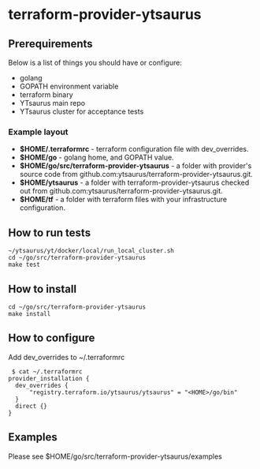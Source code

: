 # terraform-provider-ytsaurus

## Prerequirements

Below is a list of things you should have or configure:

* golang
* GOPATH environment variable
* terraform binary
* YTsaurus main repo
* YTsaurus cluster for acceptance tests 

### Example layout

- **\$HOME/.terraformrc** - terraform configuration file with dev_overrides.
- **\$HOME/go** - golang home, and GOPATH value.
- **\$HOME/go/src/terraform-provider-ytsaurus** - a folder with provider's source code from github.com:ytsaurus/terraform-provider-ytsaurus.git.
- **$HOME/ytsaurus** - a folder with terraform-provider-ytsaurus checked out from github.com:ytsaurus/terraform-provider-ytsaurus.git.
- **$HOME/tf** - a folder with terraform files with your infrastructure configuration.

## How to run tests

```
~/ytsaurus/yt/docker/local/run_local_cluster.sh
cd ~/go/src/terraform-provider-ytsaurus
make test
```

## How to install

```
cd ~/go/src/terraform-provider-ytsaurus
make install 
```

## How to configure
Add dev_overrides to ~/.terraformrc
```
 $ cat ~/.terraformrc
provider_installation {
  dev_overrides {
      "registry.terraform.io/ytsaurus/ytsaurus" = "<HOME>/go/bin"
  }
  direct {}
}
```

## Examples

Please see \$HOME/go/src/terraform-provider-ytsaurus/examples
